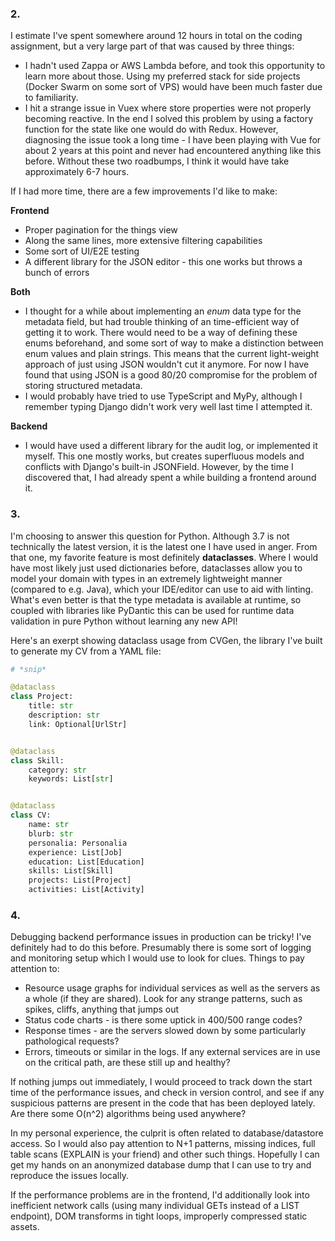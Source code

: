 ### 2.

I estimate I've spent somewhere around 12 hours in total on the coding assignment,
but a very large part of that was caused by three things:

- I hadn't used Zappa or AWS Lambda before, and took this opportunity to learn more about those.
  Using my preferred stack for side projects (Docker Swarm on some sort of VPS) would have been
  much faster due to familiarity.
- I hit a strange issue in Vuex where store properties were not properly becoming reactive.
  In the end I solved this problem by using a factory function for the state like one would do with
  Redux. However, diagnosing the issue took a long time - I have been playing with Vue for about 2 years
  at this point and never had encountered anything like this before.
  Without these two roadbumps, I think it would have take approximately 6-7 hours.

If I had more time, there are a few improvements I'd like to make:

**Frontend**

- Proper pagination for the things view
- Along the same lines, more extensive filtering capabilities
- Some sort of UI/E2E testing
- A different library for the JSON editor - this one works but throws a bunch
  of errors

**Both**

- I thought for a while about implementing an _enum_ data type for the metadata field,
  but had trouble thinking of an time-efficient way of getting it to work. There would need to
  be a way of defining these enums beforehand, and some sort of way to make a distinction between
  enum values and plain strings. This means that the current light-weight approach of just using
  JSON wouldn't cut it anymore. For now I have found that using JSON is a good 80/20 compromise for the
  problem of storing structured metadata.
- I would probably have tried to use TypeScript and MyPy, although I remember typing Django didn't
  work very well last time I attempted it.

**Backend**

- I would have used a different library for the audit log, or implemented it myself. This one mostly
  works, but creates superfluous models and conflicts with Django's built-in JSONField. However, by the time
  I discovered that, I had already spent a while building a frontend around it.

### 3.

I'm choosing to answer this question for Python. Although 3.7 is not technically the latest version,
it is the latest one I have used in anger. From that one, my favorite feature is most definitely **dataclasses**.
Where I would have most likely just used dictionaries before, dataclasses allow you to model your domain with types
in an extremely lightweight manner (compared to e.g. Java), which your IDE/editor can use to aid with linting.
What's even better is that the type metadata is available at runtime, so coupled with libraries like PyDantic
this can be used for runtime data validation in pure Python without learning any new API!

Here's an exerpt showing dataclass usage from CVGen, the library I've built to generate my CV from a YAML file:

```python
# *snip*

@dataclass
class Project:
    title: str
    description: str
    link: Optional[UrlStr]


@dataclass
class Skill:
    category: str
    keywords: List[str]


@dataclass
class CV:
    name: str
    blurb: str
    personalia: Personalia
    experience: List[Job]
    education: List[Education]
    skills: List[Skill]
    projects: List[Project]
    activities: List[Activity]
```

### 4.

Debugging backend performance issues in production can be tricky! I've definitely had to do this before.
Presumably there is some sort of logging and monitoring setup which I would use to look for clues.
Things to pay attention to:

- Resource usage graphs for individual services as well as the servers as a whole (if they are shared).
  Look for any strange patterns, such as spikes, cliffs, anything that jumps out
- Status code charts - is there some uptick in 400/500 range codes?
- Response times - are the servers slowed down by some particularly pathological requests?
- Errors, timeouts or similar in the logs. If any external services are in use on the critical path, are these
  still up and healthy?

If nothing jumps out immediately, I would proceed to track down the start time of the performance issues, and check
in version control, and see if any suspicious patterns
are present in the code that has been deployed lately. Are there some O(n^2) algorithms being used anywhere?

In my personal experience, the culprit is often related to database/datastore access.
So I would also pay attention to N+1 patterns, missing indices, full table scans (EXPLAIN is your friend) and
other such things. Hopefully I can get my hands on an anonymized database dump that I can use to try and reproduce the issues locally.

If the performance problems are in the frontend, I'd additionally look into inefficient network calls (using many individual GETs instead of a LIST endpoint),
DOM transforms in tight loops, improperly compressed static assets.
